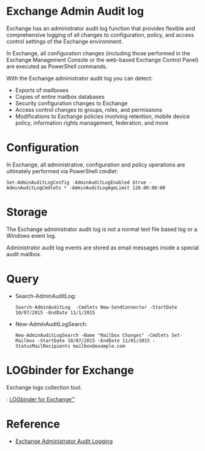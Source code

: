 # Exchange Admin Audit log

Exchange has an administrator audit log function that provides flexible
and comprehensive logging of all changes to configuration, policy, and
access control settings of the Exchange environment.

In Exchange, all configuration changes (including those performed in the
Exchange Management Console or the web-based Exchange Control Panel) are
executed as PowerShell commands.

With the Exchange administrator audit log you can detect:

-   Exports of mailboxes
-   Copies of entire mailbox databases
-   Security configuration changes to Exchange
-   Access control changes to groups, roles, and permissions
-   Modifications to Exchange policies involving retention, mobile
    device policy, information rights management, federation, and more

Configuration
=============

In Exchange, all administrative, configuration and policy operations are
ultimately performed via PowerShell cmdlet:

    Set-AdminAuditLogConfig -AdminAuditLogEnabled $true -AdminAuditLogCmdlets * -AdminAuditLogAgeLimit 120.00:00:00

Storage
=======

The Exchange administrator audit log is not a normal text file based log
or a Windows event log.

Administrator audit log events are stored as email messages inside a
special audit mailbox.

Query
=====

-   Search-AdminAuditLog:

        Search-AdminAuditLog  -Cmdlets New-SendConnector -StartDate 10/07/2015 -EndDate 11/1/2015

-   New-AdminAuditLogSearch:

        New-AdminAuditLogSearch -Name "Mailbox Changes" -Cmdlets Set-Mailbox -StartDate 10/07/2015 -EndDate 11/01/2015 -StatusMailRecipients mailbox@example.com

LOGbinder for Exchange
======================

Exchange logs collection tool.

:   [LOGbinder for
    Exchange™](https://www.logbinder.com/products/logbinderex/)

Reference
=========

-   [Exchange Administrator Audit
    Logging](https://www.ultimatewindowssecurity.com/exchange/adminaudit/default.aspx)
